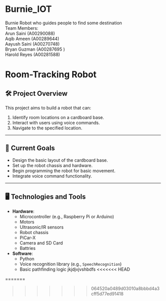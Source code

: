# Burnie_IOT
Burnie Robot who guides people to find some destination
<br>
Team Members:
<br>
Arun Saini (A00290088)
<br>
Aqib Ameen (A00289644)
<br>
Aayush Saini (A00270748)
<br>
Bryan Guzman (A00287695 )
<br>
Harold Reyes (A00281588)

# Room-Tracking Robot  

## 🛠 Project Overview  
This project aims to build a robot that can:  
1. Identify room locations on a cardboard base.  
2. Interact with users using voice commands.  
3. Navigate to the specified location.  

---

## 🚀 Current Goals  
- Design the basic layout of the cardboard base.  
- Set up the robot chassis and hardware.  
- Begin programming the robot for basic movement.  
- Integrate voice command functionality.  
---

## 🖥️ Technologies and Tools  
- **Hardware**:  
  - Microcontroller (e.g., Raspberry Pi or Arduino)  
  - Motors  
  - Ultrasonic/IR sensors  
  - Robot chassis  
  - PiCar-X
  - Camera and SD Card
  - Battries 
- **Software**:  
  - Python  
  - Voice recognition library (e.g., `SpeechRecognition`)  
  - Basic pathfinding logic jkjdjvjvshbdfs
<<<<<<< HEAD
   
=======
 
>>>>>>> 064520a0489d03010a8bbbd4a3cff5d77ed91418

